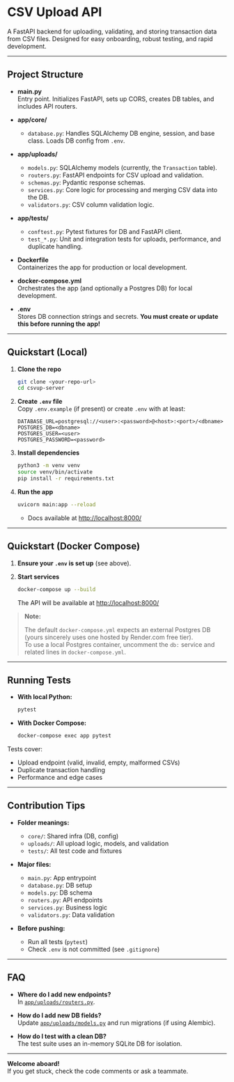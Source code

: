 # CSV Upload API

A FastAPI backend for uploading, validating, and storing transaction data from CSV files. Designed for easy onboarding, robust testing, and rapid development.

---

## Project Structure

- **main.py**  
  Entry point. Initializes FastAPI, sets up CORS, creates DB tables, and includes API routers.

- **app/core/**  
  - `database.py`: Handles SQLAlchemy DB engine, session, and base class. Loads DB config from `.env`.

- **app/uploads/**  
  - `models.py`: SQLAlchemy models (currently, the `Transaction` table).
  - `routers.py`: FastAPI endpoints for CSV upload and validation.
  - `schemas.py`: Pydantic response schemas.
  - `services.py`: Core logic for processing and merging CSV data into the DB.
  - `validators.py`: CSV column validation logic.


- **app/tests/**  
  - `conftest.py`: Pytest fixtures for DB and FastAPI client.
  - `test_*.py`: Unit and integration tests for uploads, performance, and duplicate handling.

- **Dockerfile**  
  Containerizes the app for production or local development.

- **docker-compose.yml**  
  Orchestrates the app (and optionally a Postgres DB) for local development.

- **.env**  
  Stores DB connection strings and secrets. **You must create or update this before running the app!**

---

## Quickstart (Local)

1. **Clone the repo**
   ```sh
   git clone <your-repo-url>
   cd csvup-server
   ```

2. **Create `.env` file**  
   Copy `.env.example` (if present) or create `.env` with at least:
   ```
   DATABASE_URL=postgresql://<user>:<password>@<host>:<port>/<dbname>
   POSTGRES_DB=<dbname>
   POSTGRES_USER=<user>
   POSTGRES_PASSWORD=<password>
   ```

3. **Install dependencies**
   ```sh
   python3 -m venv venv
   source venv/bin/activate
   pip install -r requirements.txt
   ```

4. **Run the app**
   ```sh
   uvicorn main:app --reload
   ```
   - Docs available at [http://localhost:8000/](http://localhost:8000/)

---

## Quickstart (Docker Compose)

1. **Ensure your `.env` is set up** (see above).

2. **Start services**
   ```sh
   docker-compose up --build
   ```
   The API will be available at [http://localhost:8000/](http://localhost:8000/)

> **Note:**  
>
>   The default `docker-compose.yml` expects an external Postgres DB (yours sincerely uses one hosted by Render.com free tier).  
   To use a local Postgres container, uncomment the `db:` service and related lines in `docker-compose.yml`.

---

## Running Tests

- **With local Python:**
  ```sh
  pytest
  ```

- **With Docker Compose:**
  ```sh
  docker-compose exec app pytest
  ```

Tests cover:
- Upload endpoint (valid, invalid, empty, malformed CSVs)
- Duplicate transaction handling
- Performance and edge cases

---

## Contribution Tips

- **Folder meanings:**  
  - `core/`: Shared infra (DB, config)  
  - `uploads/`: All upload logic, models, and validation  
  - `tests/`: All test code and fixtures

- **Major files:**  
  - `main.py`: App entrypoint  
  - `database.py`: DB setup  
  - `models.py`: DB schema  
  - `routers.py`: API endpoints  
  - `services.py`: Business logic  
  - `validators.py`: Data validation

- **Before pushing:**  
  - Run all tests (`pytest`)
  - Check `.env` is not committed (see `.gitignore`)

---

## FAQ

- **Where do I add new endpoints?**  
  In [`app/uploads/routers.py`](app/uploads/routers.py).

- **How do I add new DB fields?**  
  Update [`app/uploads/models.py`](app/uploads/models.py) and run migrations (if using Alembic).

- **How do I test with a clean DB?**  
  The test suite uses an in-memory SQLite DB for isolation.

---

**Welcome aboard!**  
If you get stuck, check the code comments or ask a teammate.